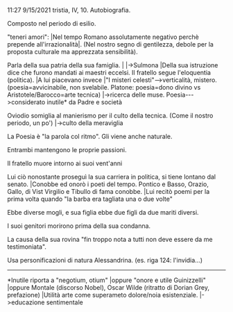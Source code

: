 11:27 9/15/2021
tristia, IV, 10. Autobiografia.

Composto nel periodo di esilio.

"teneri amori": |Nel tempo Romano assolutamente negativo perchè prepende all'irrazionalità|.
		(Nel nostro segno di gentilezza, debole per la proposta culturale ma apprezzata sensibilità).
 
Parla della sua patria della sua famiglia. 
|		  |->Sulmona
|Della sua istruzione dice che furono mandati ai maestri eccelsi. Il fratello segue l'eloquentia (politica). 
|A lui piacevano invece 
|"I misteri celesti"-->verticalità, mistero. (poesia=avvicinabile, non svelabile. Platone: poesia=dono divino vs Aristotele/Barocco=arte tecnica)
		    |->ricerca delle muse. Poesia--->considerato inutile* da Padre e società

Oviodio somiglia al manierismo per il culto della tecnica. (Come il nostro periodo, un po')
			|->culto della meraviglia


La Poesia è "la parola col ritmo". Gli viene anche naturale. 

Entrambi mantengono le proprie passioni. 


Il fratello muore intorno ai suoi vent'anni

Lui ciò nonostante proseguì la sua carriera in politica, si tiene lontano dal senato. 
|Conobbe ed onorò i poeti del tempo. Pontico e Basso, Orazio, Gallo, di Vist Virgilio e Tibullo di fama conobbe.
|Lui recitò poemi per la prima volta quando "la barba era tagliata una o due volte"

Ebbe diverse mogli, e sua figlia ebbe due figli da due mariti diversi. 

I suoi genitori morirono prima della sua condanna. 

La causa della sua rovina "fin troppo nota a tutti non deve essere da me testimoniata".



Usa personificazioni di natura Alessandrina. (es. riga 124: l'invidia...)









------------------------------------------------------------------------------------------------------------------------------------------------------------------------------------------------------------------------------

*Inutile riporta a "negotium, otium"
|oppure "onore e utile Guinizzelli"
|oppure Montale (discorso Nobel), Oscar Wilde (ritratto di Dorian Grey, prefazione)
|Utilità arte come superameto dolore/noia esistenziale.
		|->educazione sentimentale
 
